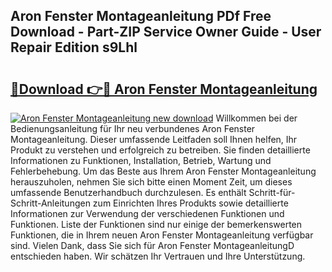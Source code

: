 ## Aron Fenster Montageanleitung PDf Free Download - Part-ZIP Service Owner Guide - User Repair Edition s9Lhl

# <h2><a href="http://df8xi6.blite.top/?on=Aron+Fenster+Montageanleitung">🔗Download 👉🔴 Aron Fenster Montageanleitung</a></h2>

[![Aron Fenster Montageanleitung new download](https://i.imgur.com/lujVjoI.png)](http://df8xi6.blite.top/?on=Aron+Fenster+Montageanleitung)
Willkommen bei der Bedienungsanleitung für Ihr neu verbundenes Aron Fenster Montageanleitung. Dieser umfassende Leitfaden soll Ihnen helfen, Ihr Produkt zu verstehen und erfolgreich zu betreiben. Sie finden detaillierte Informationen zu Funktionen, Installation, Betrieb, Wartung und Fehlerbehebung. Um das Beste aus Ihrem Aron Fenster Montageanleitung herauszuholen, nehmen Sie sich bitte einen Moment Zeit, um dieses umfassende Benutzerhandbuch durchzulesen. Es enthält Schritt-für-Schritt-Anleitungen zum Einrichten Ihres Produkts sowie detaillierte Informationen zur Verwendung der verschiedenen Funktionen und Funktionen. Liste der Funktionen sind nur einige der bemerkenswerten Funktionen, die in Ihrem neuen Aron Fenster Montageanleitung verfügbar sind. Vielen Dank, dass Sie sich für Aron Fenster MontageanleitungD entschieden haben. Wir schätzen Ihr Vertrauen und Ihre Unterstützung.

